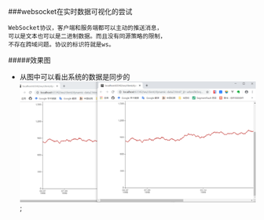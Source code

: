 ###websocket在实时数据可视化的尝试
```$xslt
WebSocket协议，客户端和服务端都可以主动的推送消息，
可以是文本也可以是二进制数据。而且没有同源策略的限制，
不存在跨域问题。协议的标识符就是ws。
```
#####效果图
- 从图中可以看出系统的数据是同步的
![界面](websocket.png);
